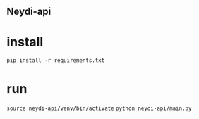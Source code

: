 ## Neydi-api

# install
`pip install -r requirements.txt`

# run
`source neydi-api/venv/bin/activate`
`python neydi-api/main.py`